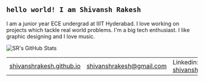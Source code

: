 ## `hello world! I am Shivansh Rakesh`

I am a junior year ECE undergrad at IIIT Hyderabad. I love working on projects which tackle real world problems. I'm a big tech enthusiast. I like graphic designing and I love music.

![SR's GitHub Stats](https://github-readme-stats.vercel.app/api?username=shivanshrakesh&show_icons=true&hide_title=true&count_private=true)

<table>
  <tbody>
    <tr>
      <td><a href="https://shivanshrakesh.github.io">shivanshrakesh.github.io</a></td>
      <td><a href="mailto:shivanshrakesh@gmail.com">shivanshrakesh@gmail.com</a></td>
      <td>Linkedin: <a href="https://linkedin.com/in/shivanshrakesh">shivanshrakesh</a>
    </tr>
  </tbody>
</table>

<!--
**ShivanshRakesh/ShivanshRakesh** is a ✨ _special_ ✨ repository because its `README.md` (this file) appears on your GitHub profile.

Here are some ideas to get you started:

- 🔭 I’m currently working on ...
- 🌱 I’m currently learning ...
- 👯 I’m looking to collaborate on ...
- 🤔 I’m looking for help with ...
- 💬 Ask me about ...
- 📫 How to reach me: ...
- 😄 Pronouns: ...
- ⚡ Fun fact: ...
-->
